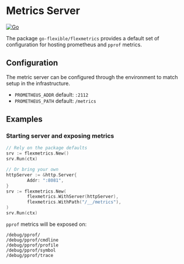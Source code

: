 # Metrics Server

[![Go](https://github.com/go-flexible/flexmetrics/actions/workflows/go.yml/badge.svg?branch=develop)](https://github.com/go-flexible/flexmetrics/actions/workflows/go.yml)

The package `go-flexible/flexmetrics` provides a default set of configuration for hosting prometheus and `pprof` metrics.

## Configuration

The metric server can be configured through the environment to match setup in the infrastructure.

- `PROMETHEUS_ADDR` default: `:2112`
- `PROMETHEUS_PATH` default: `/metrics`

## Examples

### Starting server and exposing metrics

```go
// Rely on the package defaults
srv := flexmetrics.New()
srv.Run(ctx)

// Or bring your own
httpServer := &http.Server{
        Addr: ":8081",
}
srv := flexmetrics.New(
        flexmetrics.WithServer(httpServer),
        flexmetrics.WithPath("/__/metrics"),
)
srv.Run(ctx)
```

`pprof` metrics will be exposed on:

```text
/debug/pprof/
/debug/pprof/cmdline
/debug/pprof/profile
/debug/pprof/symbol
/debug/pprof/trace
```
